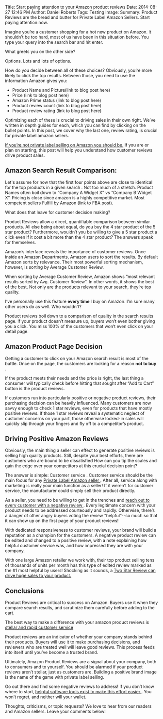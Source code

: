 Title: Start paying attention to your Amazon product reviews
Date: 2014-08-27 12:46 PM
Author: Daniel Roberts
Tags: Testing
Image:
Summary: Product Reviews are the bread and butter for Private Label Amazon Sellers. Start paying attention now.


<body>
<div class="col-md-8">

Imagine you’re a customer shopping for a hot new product on Amazon. It shouldn’t be too hard, most of us have been in this situation before. You type your query into the search bar and hit enter.  

What greets you on the other side?  

Options. Lots and lots of options.  

How do you decide between all of these choices? Obviously, you’re more likely to click the top results. Between those, you need to use the information Amazon gives you:

<ul>
<li>Product Name and Picture(link to blog post here)
<li>Price (link to blog post here)
<li>Amazon Prime status (link to blog post here)
<li>Product review count (link to blog post here)
<li>Product review rating (link to blog post here)
</ul>

Optimizing each of these is crucial to driving sales in their own right. We’ve written in depth guides for each, which you can find by clicking on the bullet points. In this post, we cover why the last one, review rating, is crucial for private label amazon sellers.

<a href=5-reasons-why-Private-Label-selling-Beats-Reselling-on-Amazon.html>
 If you’re not private label selling on Amazon you should be.</a> If you are or plan on starting, this post will help you understand how customer reviews drive product sales.

<h2>Amazon Search Result Comparison:</h2>

Let's assume for now that the first four points above are close to identical for the top products in a given search . Not too much of a stretch. Product Names often boil down to “Company A Widget X” vs “Company B Widget X”. Pricing is close since amazon is a highly competitive market. Most competent sellers Fulfill by Amazon (link to FBA post).

What does that leave for customer decision making?

Product Reviews allow a direct, quantifiable comparison between similar products. All else being about equal, do you buy the 4 star product of the 5 star product? Furthermore, wouldn’t you be willing to give a 5 star product a click even if it cost a bit more than the 4 star product? The answers speak for themselves.

Amazon’s interface reveals the importance of customer reviews. Once inside an Amazon Departments, Amazon users to sort the results. By default Amazon sorts by relevance. Their most powerful sorting mechanism, however, is sorting by Average Customer Review.

When sorting by Average Customer Review, Amazon shows “most relevant results sorted by Avg. Customer Review”. In other words, it shows the best of the best. Not only are the products relevant to your search, they’re top quality.

I’ve personally use this feature <strong> every time </strong> I buy on Amazon. I’m sure many other users do as well. Who wouldn't?

Product reviews boil down to a comparison of quality in the search results page. If your product doesn’t measure up, buyers won’t even bother giving you a click. You miss 100% of the customers that won’t even click on your detail page.

<h2>Amazon Product Page Decision </h2>

Getting a customer to click on your Amazon search result is most of the battle. Once on the page, the customers are looking for a reason <strong> not to buy </strong>.

If the product meets their needs and the price is right, the last thing a consumer will typically check before hitting that sought after “Add to Cart” button is the product reviews.

If customers run into particularly positive or negative product reviews, their purchasing decision can be heavily influenced. Many customers are now savvy enough to check 1 star reviews, even for products that have mostly positive reviews. If those 1 star reviews reveal a systematic neglect of customer concerns on your part, those otherwise locked-in sales will quickly slip through your fingers and fly off to a competitor’s product.

<h2> Driving Positive Amazon Reviews </h2>

Obviously, the main thing a seller can effect to generate positive reviews is selling high quality products. Still, despite your best efforts, there are customers who are bound to be dissatisfied How can you tip the scales and gain the edge over your competitors at this crucial decision point?

The answer is simple: Customer service . Customer service should be the main focus for any <a href=5-reasons-why-Private-Label-selling-Beats-Reselling-on-Amazon.html>  Private Label Amazon seller </a>. After all, service along with marketing is really your main function as a seller! If it weren’t for customer service, the manufacturer could simply sell their product directly.

As a seller, you need to be willing to get in the trenches and <a href=3-steps-to-changing-a-negative-amazon-review.html> reach out to every customer with a negative review </a>. Every legitimate concern with your product needs to be addressed courteously and rapidly. Otherwise, there’s a danger of other angry buyers voting the review “helpful”--so much so that it can show up on the first page of your product reviews!

With dedicated responsiveness to customer reviews, your brand will build a reputation as a champion for the customers. A negative product review can be edited and changed to a positive review, with a note explaining how helpful customer service was, and how impressed they are with your company. 

With one large Amazon retailer we work with, their top product selling tens of thousands of units per month has this type of edited review marked as the #1 most helpful by users! Shocking as it sounds, a <a href=http://www.damniwish.com/how-a-2-star-amazon-review-makes-thousands-of-sales/> Two Star Review can drive huge sales to your product. </a>

<h2> Conclusions </h2>

Product Reviews are critical to success on Amazon. Buyers use it when they compare search results, and scrutinize them carefully before adding to the cart. 

The best way to make a difference with your amazon product reviews is <a href= /customer-reviews.html> stellar and rapid customer service </a>

Product reviews are an indicator of whether your company stands behind their products. Buyers will use it to make purchasing decisions, and reviewers who are treated well will leave good reviews. This process feeds into itself until you’ve become a trusted brand.

Ultimately, Amazon  Product Reviews are a signal about your company, both to consumers and to yourself. You should be alarmed if your product reviews aren’t stellar, just as customers are. Building a positive brand image is the name of the game with private label selling.

Go out there and find some negative reviews to address! If you don’t know where to start,  <a href= /customer-reviews.html”> 
 helpful software tools exist to make this effort easier </a>. You won’t regret, and neither will your wallet.

Thoughts, criticisms, or topic requests? We love to hear from our readers and Amazon sellers. Leave your comments below!

</div>
